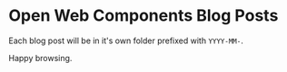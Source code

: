 # Open Web Components Blog Posts

Each blog post will be in it's own folder prefixed with `YYYY-MM-`.

Happy browsing.

